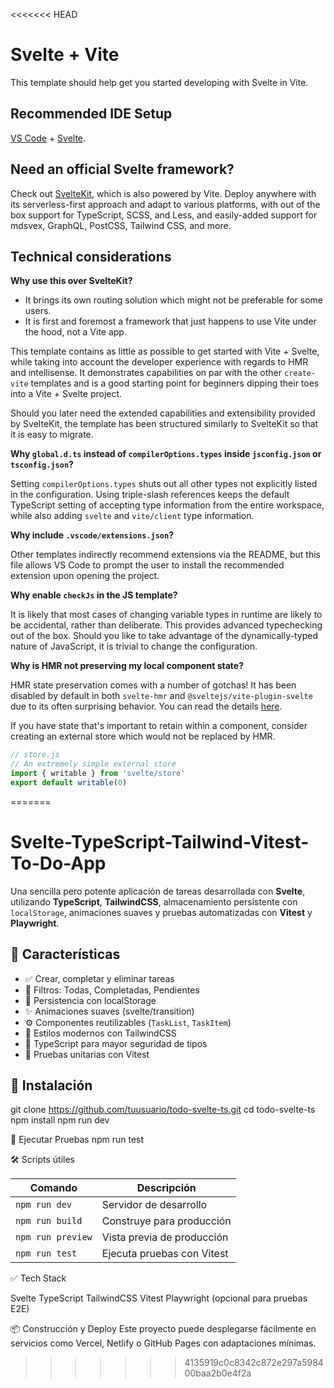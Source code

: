<<<<<<< HEAD
# Svelte + Vite

This template should help get you started developing with Svelte in Vite.

## Recommended IDE Setup

[VS Code](https://code.visualstudio.com/) + [Svelte](https://marketplace.visualstudio.com/items?itemName=svelte.svelte-vscode).

## Need an official Svelte framework?

Check out [SvelteKit](https://github.com/sveltejs/kit#readme), which is also powered by Vite. Deploy anywhere with its serverless-first approach and adapt to various platforms, with out of the box support for TypeScript, SCSS, and Less, and easily-added support for mdsvex, GraphQL, PostCSS, Tailwind CSS, and more.

## Technical considerations

**Why use this over SvelteKit?**

- It brings its own routing solution which might not be preferable for some users.
- It is first and foremost a framework that just happens to use Vite under the hood, not a Vite app.

This template contains as little as possible to get started with Vite + Svelte, while taking into account the developer experience with regards to HMR and intellisense. It demonstrates capabilities on par with the other `create-vite` templates and is a good starting point for beginners dipping their toes into a Vite + Svelte project.

Should you later need the extended capabilities and extensibility provided by SvelteKit, the template has been structured similarly to SvelteKit so that it is easy to migrate.

**Why `global.d.ts` instead of `compilerOptions.types` inside `jsconfig.json` or `tsconfig.json`?**

Setting `compilerOptions.types` shuts out all other types not explicitly listed in the configuration. Using triple-slash references keeps the default TypeScript setting of accepting type information from the entire workspace, while also adding `svelte` and `vite/client` type information.

**Why include `.vscode/extensions.json`?**

Other templates indirectly recommend extensions via the README, but this file allows VS Code to prompt the user to install the recommended extension upon opening the project.

**Why enable `checkJs` in the JS template?**

It is likely that most cases of changing variable types in runtime are likely to be accidental, rather than deliberate. This provides advanced typechecking out of the box. Should you like to take advantage of the dynamically-typed nature of JavaScript, it is trivial to change the configuration.

**Why is HMR not preserving my local component state?**

HMR state preservation comes with a number of gotchas! It has been disabled by default in both `svelte-hmr` and `@sveltejs/vite-plugin-svelte` due to its often surprising behavior. You can read the details [here](https://github.com/sveltejs/svelte-hmr/tree/master/packages/svelte-hmr#preservation-of-local-state).

If you have state that's important to retain within a component, consider creating an external store which would not be replaced by HMR.

```js
// store.js
// An extremely simple external store
import { writable } from 'svelte/store'
export default writable(0)
```
=======
# Svelte-TypeScript-Tailwind-Vitest-To-Do-App
Una sencilla pero potente aplicación de tareas desarrollada con **Svelte**, utilizando **TypeScript**, **TailwindCSS**, almacenamiento persistente con `localStorage`, animaciones suaves y pruebas automatizadas con **Vitest** y **Playwright**.

## 🧠 Características

- ✅ Crear, completar y eliminar tareas
- 🔁 Filtros: Todas, Completadas, Pendientes
- 💾 Persistencia con localStorage
- ✨ Animaciones suaves (svelte/transition)
- ⚙️ Componentes reutilizables (`TaskList`, `TaskItem`)
- 🎨 Estilos modernos con TailwindCSS
- 🔐 TypeScript para mayor seguridad de tipos
- 🧪 Pruebas unitarias con Vitest

## 🚀 Instalación

git clone https://github.com/tuusuario/todo-svelte-ts.git
cd todo-svelte-ts
npm install
npm run dev

🧪 Ejecutar Pruebas
npm run test

🛠️ Scripts útiles

| Comando           | Descripción                |
| ----------------- | -------------------------- |
| `npm run dev`     | Servidor de desarrollo     |
| `npm run build`   | Construye para producción  |
| `npm run preview` | Vista previa de producción |
| `npm run test`    | Ejecuta pruebas con Vitest |

✅ Tech Stack

Svelte
TypeScript
TailwindCSS
Vitest
Playwright (opcional para pruebas E2E)

📦 Construcción y Deploy
Este proyecto puede desplegarse fácilmente en servicios como Vercel, Netlify o GitHub Pages con adaptaciones mínimas.



>>>>>>> 4135919c0c8342c872e297a598400baa2b0e4f2a
